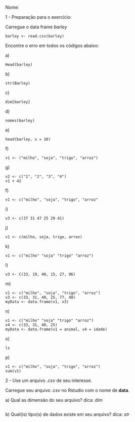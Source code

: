 Nome: 


1 - Preparação para o exercício:

Carregue o data frame *barley*

```
barley <- read.csv(barley)
```

Encontre o erro em todos os códigos abaixo:

a)

```
Head(barley)
```

b)

```
str(Barley)
```

c)

```
dim[barley]
```

d)

```
nomes(barley)
```

e)

```
head(barley, x = 10)
```

f)

```
v1 <- ("milho", "soja", "trigo", "arroz")
```

g)

```
v2 <- c("1", "2", "3", "4")
v1 + 42
```


f)

```
v1 <- c("milho", "soja", "trigo", "arroz"
```


i)

```
v3 <- c(37 31 47 25 29 41)
```


j)

```
v1 <- c(milho, soja, trigo, arroz)
```

k)

```
v1 <- c("milho" "soja" "trigo" "arroz")
```

l)

```
v3 <- C(33, 19, 40, 15, 27, 96)
```


m)

```
v1 <- c("milho", "soja", "trigo", "arroz")
v3 <- c(33, 31, 40, 25, 77, 40)
myData <- data.frame(v1, v3)
```

n)

```
v1 <- c("milho" "soja" "trigo" "arroz")
v4 <- c(33, 31, 40, 25)
myData <- data.frame(v1 = animal, v4 = idade)
```

o)

```
ls
```

p)

```
v1 <- c("milho", "soja", "trigo", "arroz")
sum(v1)
```


2 - Use um arquivo *.csv* de seu interesse. 

Carregue seu arquivo *.csv* no Rstudio com o nome de **data**.


a) Qual as dimensão do seu arquivo? dica: *dim*

```

```

b) Qual(is) tipo(s) de dados existe em seu arquivo? dica: *str*

```

```
